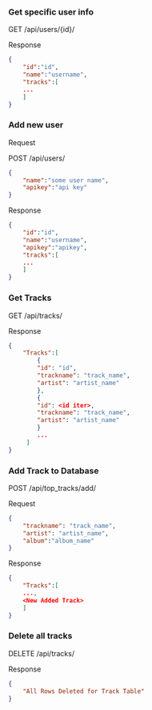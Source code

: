 ### Get specific user info

GET /api/users/{id}/

Response

```json
{
    "id":"id",
    "name":"username",
    "tracks":[
    ...
    ]
}
```



### Add new user

Request

POST /api/users/

```json
{
    "name":"some user name",
    "apikey":"api key"
}
```

Response

```json
{
    "id":"id",
    "name":"username",
    "apikey":"apikey",
    "tracks":[
    ...
    ]
}
```

### Get Tracks

GET /api/tracks/

Response

```json
{
    "Tracks":[
        {
        "id": "id",
        "trackname": "track_name",
        "artist": "artist_name"
        },
        {
        "id": <id iter>,
        "trackname": "track_name",
        "artist": "artist_name"
        }
        ...
     ]
}
```

### Add Track to Database
POST /api/top_tracks/add/

Request

```json
{
    "trackname": "track_name",
    "artist": "artist_name",
    "album":"album_name"
}
```

Response

```json
{
    "Tracks":[
    ...,
    <New Added Track>
    ]
}
```


### Delete all tracks
DELETE /api/tracks/

Response

```json
{
    "All Rows Deleted for Track Table"
}
```
